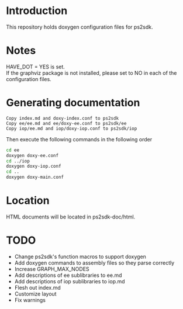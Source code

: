 # Introduction
This repository holds doxygen configuration files for ps2sdk.

# Notes
HAVE_DOT = YES is set.  
If the graphviz package is not installed, please set to NO in each of the configuration files.  

# Generating documentation
```
Copy index.md and doxy-index.conf to ps2sdk
Copy ee/ee.md and ee/doxy-ee.conf to ps2sdk/ee
Copy iop/ee.md and iop/doxy-iop.conf to ps2sdk/iop
```
Then execute the following commands in the following order
```sh
cd ee
doxygen doxy-ee.conf
cd ../iop
doxygen doxy-iop.conf
cd ..
doxygen doxy-main.conf
```
# Location
HTML documents will be located in ps2sdk-doc/html.  
# TODO
 - Change ps2sdk's function macros to support doxygen
 - Add doxygen commands to assembly files so they parse correctly
 - Increase GRAPH_MAX_NODES
 - Add descriptions of ee sublibraries to ee.md
 - Add descriptions of iop sublibraries to iop.md
 - Flesh out index.md
 - Customize layout
 - Fix warnings
